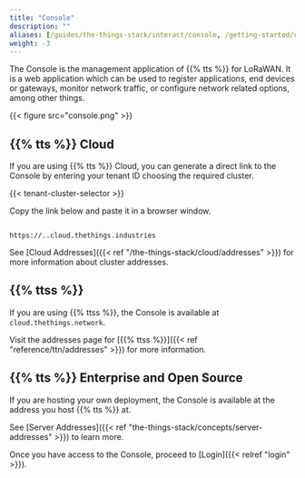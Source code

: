 ```yaml
---
title: "Console"
description: ""
aliases: [/guides/the-things-stack/interact/console, /getting-started/console]
weight: -3
---
```


The Console is the management application of {{% tts %}} for LoRaWAN. It is a web application which can be used to register applications, end devices or gateways, monitor network traffic, or configure network related options, among other things.

<!--more-->

{{< figure src="console.png" >}}

## {{% tts %}} Cloud

If you are using {{% tts %}} Cloud, you can generate a direct link to the Console by entering your tenant ID choosing the required cluster.

{{< tenant-cluster-selector >}}

Copy the link below and paste it in a browser window.

<p>
<code data-content="cluster-address">
https://<span data-content="tenant-id"></span>.<span data-content="cluster-id"></span>.cloud.thethings.industries
</code>
</p>

See [Cloud Addresses]({{< ref "/the-things-stack/cloud/addresses" >}}) for more information about cluster addresses.

## {{% ttss %}}

If you are using {{% ttss %}}, the Console is available at `cloud.thethings.network`.

Visit the addresses page for [{{% ttss %}}]({{< ref "reference/ttn/addresses" >}}) for more information.

## {{% tts %}} Enterprise and Open Source

If you are hosting your own deployment, the Console is available at the address you host {{% tts %}} at.

See [Server Addresses]({{< ref "the-things-stack/concepts/server-addresses" >}}) to learn more.

Once you have access to the Console, proceed to [Login]({{< relref "login" >}}).
